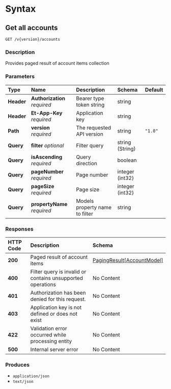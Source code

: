 # Syntax

## Get all accounts

```text
GET /v{version}/accounts
```

### Description

Provides paged result of account items collection

### Parameters

| Type | Name | Description | Schema | Default |
| :--- | :--- | :--- | :--- | :--- |
| **Header** | **Authorization**   _required_ | Bearer type token string | string |  |
| **Header** | **Et-App-Key**   _required_ | Application key | string |  |
| **Path** | **version**   _required_ | The requested API version | string | `"1.0"` |
| **Query** | **filter**   _optional_ | Filter query | string \(String\) |  |
| **Query** | **isAscending**   _required_ | Query direction | boolean |  |
| **Query** | **pageNumber**   _required_ | Page number | integer \(int32\) |  |
| **Query** | **pageSize**   _required_ | Page size | integer \(int32\) |  |
| **Query** | **propertyName**   _required_ | Models property name to filter | string |  |

### Responses

| HTTP Code | Description | Schema |
| :--- | :--- | :--- |
| **200** | Paged result of account items | [PagingResult\[AccountModel\]](../../definitions.md#pagingresult-accountmodel) |
| **400** | Filter query is invalid or contains unsupported operations | No Content |
| **401** | Authorization has been denied for this request. | No Content |
| **403** | Application key is not defined or does not exist | No Content |
| **422** | Validation error occurred while processing entity | No Content |
| **500** | Internal server error | No Content |

### Produces

* `application/json`
* `text/json`

